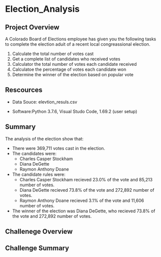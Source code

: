 # Election_Analysis

## Project Overview

A Colorado Board of Elections employee has given you the following tasks to complete the election aduit of a recent local congreassional election. 

1. Calculate the total number of votes cast
2. Get a complete list of candidates who received votes
3. Calculator the total number of votes each candidate received
4. Calculatoe the percentage of votes each candidate won
5. Determine the winner of the election based on popular vote

## Rescources

* Data Souce: elevtion_resuls.csv

* Software:Python 3.7.6, Visual Studo Code, 1.69.2 (user setup)

## Summary 
The analysis of the election show that:
* There were 369,711 votes cast in the election. 
* The candidates were:
  * Charles Casper Stockham
  * Diana DeGette
  * Raymon Anthony Doane
* The candidate rules were:
  * Charles Casper Stockham recieved 23.0% of the vote and 85,213 number of votes. 
  * Diana DeGette recieved 73.8% of the vote and 272,892 number of votes. 
  * Raymon Anthony Doane recieved 3.1% of the vote and 11,606 number of votes. 
* The winner of the election was Diana DeGette, who recieved 73.8% of the vote and 272,892 number of votes. 

## Challenege Overview

## Challenge Summary
